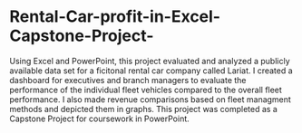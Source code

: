 # Rental-Car-profit-in-Excel-Capstone-Project-
Using Excel and PowerPoint, this project evaluated and analyzed a publicly available data set for a ficitonal rental car company called Lariat.  I created a dashboard for executives and branch managers to evaluate the performance of the individual fleet vehicles compared to the overall fleet performance.  I also made revenue comparisons based on fleet managment methods and depicted them in graphs.  This project was completed as a Capstone Project for coursework in PowerPoint.
